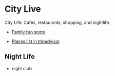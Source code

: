 # City Live

City Life: Cafes, restaurants, shopping, and nightlife.

- [Family fun spots](https://tour-hualien.hl.gov.tw/en/TourList.aspx?n=164&sms=12369)

- [Places list in tripadvisor](https://www.tripadvisor.com/Tourism-g13806634-Hualien_City_Hualien-Vacations.html)

## Night Life

- night club

